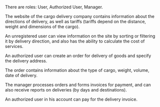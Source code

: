 There are roles: User, Authorized User, Manager.

The website of the cargo delivery company contains information about the directions of delivery, as well as tariffs (tariffs depend on the distance, weight and dimensions of the cargo).

An unregistered user can view information on the site by sorting or filtering it by delivery direction, and also has the ability to calculate the cost of services.

An authorized user can create an order for delivery of goods and specify the delivery address.

The order contains information about the type of cargo, weight, volume, date of delivery.

The manager processes orders and forms invoices for payment, and can also receive reports on deliveries (by days and destinations).

An authorized user in his account can pay for the delivery invoice.